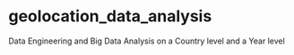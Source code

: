 # geolocation_data_analysis
Data Engineering and Big Data Analysis on a Country level and a Year level 
